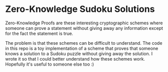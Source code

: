 # Zero-Knowledge Sudoku Solutions
Zero-Knowledge Proofs are these interesting cryptographic schemes where someone
can prove a statement without giving away any information except for the fact
the statement is true.

The problem is that these schemes can be difficult to understand. The code in
this repo is a toy implementation of a scheme that proves that someone knows a
solution to a Sudoku puzzle without giving away the solution. I wrote it so
that I could better understand how these schemes work. Hopefully it's useful
to someone else too :)
